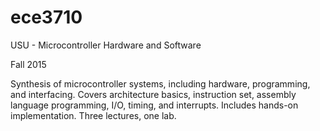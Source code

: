 # ece3710
USU - Microcontroller Hardware and Software

Fall 2015

Synthesis of microcontroller systems, including hardware, programming, and interfacing. Covers architecture basics, instruction set, assembly language programming, I/O, timing, and interrupts. Includes hands-on implementation. Three lectures, one lab.

